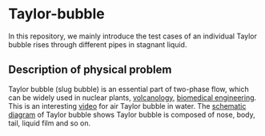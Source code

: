 # Taylor-bubble 
In this repository, we mainly introduce the test cases of an individual Taylor bubble rises through different pipes in stagnant liquid.
## Description of physical problem
Taylor bubble (slug bubble) is an essential part of two-phase flow, which can be widely used in nuclear plants, [volcanology](https://github.com/GabrielGLK/Taylor-bubble/blob/main/figure/taylor-application-1.pdf), [biomedical engineering](https://github.com/GabrielGLK/Taylor-bubble/blob/main/figure/taylor-application-2.pdf). 
This is an interesting [video](https://www.youtube.com/watch?v=HTFylkr018U&ab_channel=FluidDynamics) for air Taylor bubble in water. The [schematic diagram](https://github.com/GabrielGLK/Taylor-bubble/blob/main/figure/taylor-schematic.pdf) of Taylor bubble shows Taylor bubble is composed of nose, body, tail, liquid film and so on.

